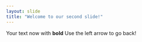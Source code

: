 ```yaml
---
layout: slide
title: "Welcome to our second slide!"
---
```

Your text now with **bold**
Use the left arrow to go back!
